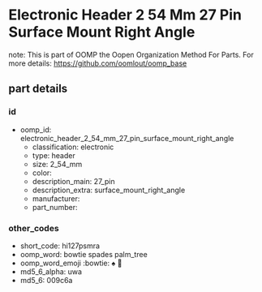 # Electronic Header 2 54 Mm 27 Pin Surface Mount Right Angle  

note: This is part of OOMP the Oopen Organization Method For Parts. For more details: https://github.com/oomlout/oomp_base

##  part details





### id
* oomp_id: electronic_header_2_54_mm_27_pin_surface_mount_right_angle
  * classification: electronic
  * type: header
  * size: 2_54_mm
  * color: 
  * description_main: 27_pin
  * description_extra: surface_mount_right_angle
  * manufacturer: 
  * part_number: 

### other_codes
* short_code: hi127psmra
* oomp_word: bowtie spades palm_tree
* oomp_word_emoji :bowtie: :spades: :palm_tree:
* md5_6_alpha: uwa
* md5_6: 009c6a